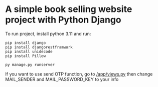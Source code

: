# A simple book selling website project with Python Django

To run project, install python 3.11 and run:

`pip install django` <br/>
`pip install djangorestframwork` <br/>
`pip install unidecode` <br/>
`pip install Pillow` <br/>
  
`py manage.py runserver` <br/>

If you want to use send OTP function, go to [/app/views.py](#app/views.py) then change MAIL_SENDER and MAIL_PASSWORD_KEY to your info
